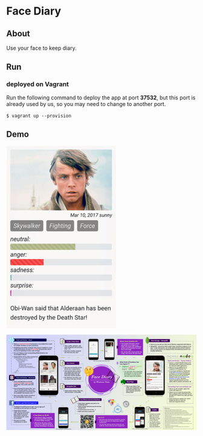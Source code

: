 # Face Diary
## About

Use your face to keep diary.

## Run

### deployed on Vagrant
Run the following command to deploy the app at port **37532**, but this port is already used by us, so you may need to change to another port.
```shell
$ vagrant up --provision
```

## Demo

![](imgs/diary-page.png)

![](/imgs/poster.jpg)